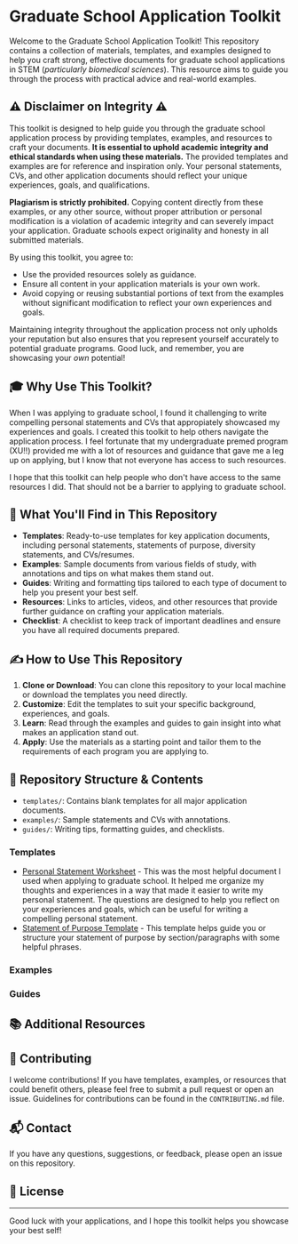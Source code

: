 # Graduate School Application Toolkit

Welcome to the Graduate School Application Toolkit! This repository contains a collection of materials, templates, and
examples designed to help you craft strong, effective documents for graduate school applications in STEM
(*particularly biomedical sciences*). This resource aims to guide you through the
process with practical advice and real-world examples.

## ⚠️ Disclaimer on Integrity ⚠️

This toolkit is designed to help guide you through the graduate school application process by providing templates,
examples, and resources to craft your documents. **It is essential to uphold academic integrity and ethical standards when
using these materials.** The provided templates and examples are for reference and inspiration only. Your personal
statements, CVs, and other application documents should reflect your unique experiences, goals, and qualifications.

**Plagiarism is strictly prohibited.** Copying content directly from these examples, or any other source, without
proper attribution or personal modification is a violation of academic integrity and can severely impact your
application. Graduate schools expect originality and honesty in all submitted materials.

By using this toolkit, you agree to:

- Use the provided resources solely as guidance.
- Ensure all content in your application materials is your own work.
- Avoid copying or reusing substantial portions of text from the examples without significant modification to reflect
 your own experiences and goals.

Maintaining integrity throughout the application process not only upholds your reputation but also ensures that you
represent yourself accurately to potential graduate programs. Good luck, and remember,
you are showcasing your *own* potential!

## 🎓 Why Use This Toolkit?

When I was applying to graduate school, I found it challenging to write compelling personal statements and CVs that
appropiately showcased my experiences and goals. I created this toolkit to help others navigate the application process.
I feel fortunate that my undergraduate premed program (XU!!) provided me with a lot of resources and guidance that gave me a
leg up on applying, but I know that not everyone has access to such resources.

I hope that this toolkit can help people who don't have access to the same resources I did. That should not be a barrier to
applying to graduate school.

## 📄 What You'll Find in This Repository

- **Templates**: Ready-to-use templates for key application documents, including personal statements, statements of
purpose, diversity statements, and CVs/resumes.
- **Examples**: Sample documents from various fields of study, with annotations and tips on what makes them stand out.
- **Guides**: Writing and formatting tips tailored to each type of document to help you present your best self.
- **Resources**: Links to articles, videos, and other resources that provide further guidance on crafting your
application materials.
- **Checklist**: A checklist to keep track of important deadlines and ensure you have all required documents prepared.

## ✍️ How to Use This Repository

1. **Clone or Download**: You can clone this repository to your local machine or download the templates you need directly.
2. **Customize**: Edit the templates to suit your specific background, experiences, and goals.
3. **Learn**: Read through the examples and guides to gain insight into what makes an application stand out.
4. **Apply**: Use the materials as a starting point and tailor them to the requirements of each program you are
applying to.

## 📂 Repository Structure & Contents

- `templates/`: Contains blank templates for all major application documents.
- `examples/`: Sample statements and CVs with annotations.
- `guides/`: Writing tips, formatting guides, and checklists.

### Templates

- [Personal Statement Worksheet](templates/personal_statement_worksheet.docx) - This was the most helpful document I used when applying to graduate school. It helped me organize my thoughts and experiences in a way that made it easier to write my personal statement. The questions are designed to help you reflect on your experiences and goals, which can be useful for writing a compelling personal statement.
- [Statement of Purpose Template](templates/statement_of_purpose_template.docx) - This template helps guide you or structure your statement of purpose by section/paragraphs with some helpful phrases.

### Examples

### Guides

## 📚 Additional Resources

## 📢 Contributing

I welcome contributions! If you have templates, examples, or resources that could benefit others, please feel free to
submit a pull request or open an issue. Guidelines for contributions can be found in the `CONTRIBUTING.md` file.

## 📬 Contact

If you have any questions, suggestions, or feedback, please open an issue on this repository.

## 📝 License

---

Good luck with your applications, and I hope this toolkit helps you showcase your best self!
